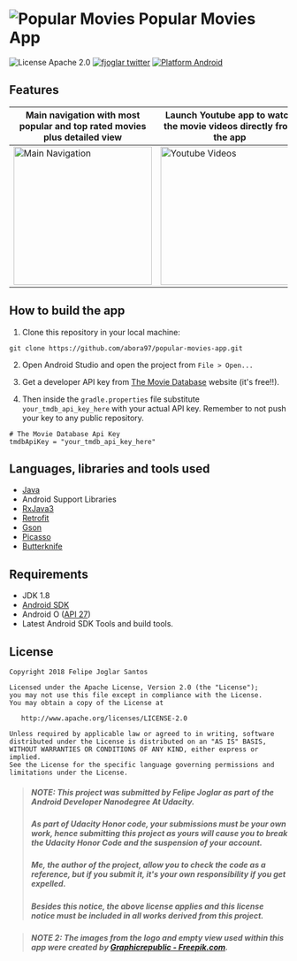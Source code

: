 # ![Popular Movies](https://raw.githubusercontent.com/fjoglar/popular-movies-app/master/app/src/main/res/mipmap-mdpi/ic_launcher_round.png) Popular Movies App

![License Apache 2.0](https://img.shields.io/badge/license-Apache%202.0-green.svg)
[![fjoglar twitter](https://img.shields.io/badge/twitter-@Mahmod_Elebiary-blue.svg)](https://twitter.com/Mahmod_Elebiary)
[![Platform Android](https://img.shields.io/badge/platform-Android-blue.svg)](https://www.android.com)



## Features

Main navigation with most popular and top rated movies plus detailed view | Launch Youtube app to watch the movie videos directly from the app | Add and remove a movie from your favorite list
------------ | ------------- | -------------
<img src="https://raw.githubusercontent.com/fjoglar/popular-movies-app/master/assets/main-navigation.gif" width="250px" alt="Main Navigation"/> | <img src="https://raw.githubusercontent.com/fjoglar/popular-movies-app/master/assets/youtube-videos.gif" width="250px" alt="Youtube Videos"/> | <img src="https://raw.githubusercontent.com/fjoglar/popular-movies-app/master/assets/favorites.gif" width="250px" alt="Favorites Functionality"/>


## How to build the app

1. Clone this repository in your local machine:

```
git clone https://github.com/abora97/popular-movies-app.git
```

2. Open Android Studio and open the project from `File > Open...`

3. Get a developer API key from [The Movie Database](https://www.themoviedb.org/) website (it's free!!).

4. Then inside the `gradle.properties` file substitute `your_tmdb_api_key_here` with your actual API key. Remember to not push your key to any public repository.

```
# The Movie Database Api Key
tmdbApiKey = "your_tmdb_api_key_here"
```


## Languages, libraries and tools used

* [Java](https://docs.oracle.com/javase/8/)
* Android Support Libraries
* [RxJava3](https://github.com/ReactiveX/RxJava/wiki/What's-different-in-2.0)
* [Retrofit](https://github.com/square/retrofit)
* [Gson](https://github.com/google/gson)
* [Picasso](https://github.com/square/picasso)
* [Butterknife](https://github.com/JakeWharton/butterknife)


## Requirements

* JDK 1.8
* [Android SDK](https://developer.android.com/studio/index.html)
* Android O ([API 27](https://developer.android.com/preview/api-overview.html))
* Latest Android SDK Tools and build tools.


## License

```
Copyright 2018 Felipe Joglar Santos

Licensed under the Apache License, Version 2.0 (the "License");
you may not use this file except in compliance with the License.
You may obtain a copy of the License at

   http://www.apache.org/licenses/LICENSE-2.0

Unless required by applicable law or agreed to in writing, software
distributed under the License is distributed on an "AS IS" BASIS,
WITHOUT WARRANTIES OR CONDITIONS OF ANY KIND, either express or implied.
See the License for the specific language governing permissions and
limitations under the License.
```

>##### **NOTE:** This project was submitted by Felipe Joglar as part of the Android Developer Nanodegree At Udacity.
>##### As part of Udacity Honor code, your submissions must be your own work, hence submitting this project as yours will cause you to break the Udacity Honor Code and the suspension of your account.
>##### Me, the author of the project, allow you to check the code as a reference, but if you submit it, it's your own responsibility if you get expelled.
>##### Besides this notice, the above license applies and this license notice must be included in all works derived from this project.

>##### **NOTE 2:** The images from the logo and empty view used within this app were created by [Graphicrepublic - Freepik.com](https://www.freepik.es/fotos-vectores-gratis/fondo)</a>.

